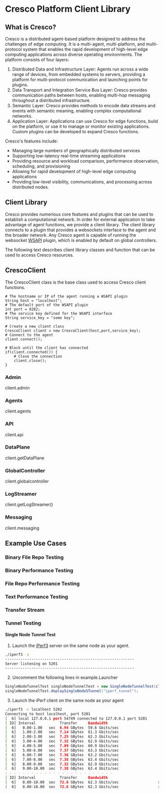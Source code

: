 # Cresco Platform Client Library

## What is Cresco?

Cresco is a distributed agent-based platform designed to address the challenges of edge computing. It is a multi-agent, multi-platform, and multi-protocol system that enables the rapid development of high-level edge computing applications across diverse operating environments. The platform consists of four layers:

1. Distributed Data and Infrastructure Layer: Agents run across a wide range of devices, from embedded systems to servers, providing a platform for multi-protocol communication and launching points for plugins.
2. Data Transport and Integration Service Bus Layer: Cresco provides communication paths between hosts, enabling multi-hop messaging throughout a distributed infrastructure.
3. Semantic Layer: Cresco provides methods to encode data streams and events with semantic meaning, enabling complex computational networks.
4. Application Layer: Applications can use Cresco for edge functions, build on the platform, or use it to manage or monitor existing applications. Custom plugins can be developed to expand Cresco functions.

Cresco's features include:

* Managing large numbers of geographically distributed services
* Supporting low-latency real-time streaming applications
* Providing resource and workload comparison, performance observation, scheduling, and provisioning
* Allowing for rapid development of high-level edge computing applications
* Providing low-level visibility, communications, and processing across distributed nodes.

## Client Library

Cresco provides numerious core features and plugins that can be used to establish a computational network.  In order for external application to take advantage of agent functions, we provide a client library.  The client library connects to a plugin that provides a websockets interface to the agent and the broader network.  Any Cresco agent is capable of running the websocket [WSAPI](https://github.com/CrescoEdge/wsapi) plugin, which is enabled by default on global controllers.  

The following text describes client library classes and function that can be used to access Cresco resources.  

## CrescoClient

The CrescoClient class is the base class used to access Cresco client functions.

```
# The hostname or IP of the agent running a WSAPI plugin 
String host = "localhost";
# The default port of the WSAPI plugin
int port = 8282;
# The service key defined for the WSAPI interface
String service_key = "some key";

# Create a new client class
CrescoClient client = new CrescoClient(host,port,service_key);
# Connect to the agent 
client.connect();

# Block until the client has connected
if(client.connected()) {
    # Close the connection
    client.close();
}
```

### Admin
client.admin

### Agents
client.agents

### API
client.api 

### DataPlane
client.getDataPlane

### GlobalController
client.globalcontroller

### LogStreamer
client.getLogStreamer()

### Messaging
client.messaging


## Example Use Cases

### Binary File Repo Testing

### Binary Performance Testing

### File Repo Performance Testing

### Text Performance Testing

### Transfer Stream

### Tunnel Testing

#### Single Node Tunnel Test

1. Launch the [iPerf3](https://iperf.fr/iperf-download.php) server on the same node as your agent.

```bash
./iperf3 -s
-----------------------------------------------------------
Server listening on 5201
-----------------------------------------------------------
```
2. Uncomment the following lines in example.Launcher
```java
SingleNodeTunnelTest singleNodeTunnelTest = new SingleNodeTunnelTest(client);
singleNodeTunnelTest.deploySingleNodeSTunnel("iperf_tunnel");
```
3. Launch the iPerf client on the same node as your agent
```bash
./iperf3 -c localhost 5202
Connecting to host localhost, port 5201
[  6] local 127.0.0.1 port 54749 connected to 127.0.0.1 port 5201
[ ID] Interval           Transfer     Bandwidth
[  6]   0.00-1.00   sec  6.94 GBytes  59.6 Gbits/sec                  
[  6]   1.00-2.00   sec  7.14 GBytes  61.3 Gbits/sec                  
[  6]   2.00-3.00   sec  7.25 GBytes  62.3 Gbits/sec                  
[  6]   3.00-4.00   sec  7.32 GBytes  62.9 Gbits/sec                  
[  6]   4.00-5.00   sec  7.09 GBytes  60.9 Gbits/sec                  
[  6]   5.00-6.00   sec  7.37 GBytes  63.3 Gbits/sec                  
[  6]   6.00-7.00   sec  7.36 GBytes  63.2 Gbits/sec                  
[  6]   7.00-8.00   sec  7.38 GBytes  63.4 Gbits/sec                  
[  6]   8.00-9.00   sec  7.32 GBytes  62.9 Gbits/sec                  
[  6]   9.00-10.00  sec  7.38 GBytes  63.4 Gbits/sec                  
- - - - - - - - - - - - - - - - - - - - - - - - -
[ ID] Interval           Transfer     Bandwidth
[  6]   0.00-10.00  sec  72.6 GBytes  62.3 Gbits/sec                  sender
[  6]   0.00-10.00  sec  72.6 GBytes  62.3 Gbits/sec                  receiver
```



